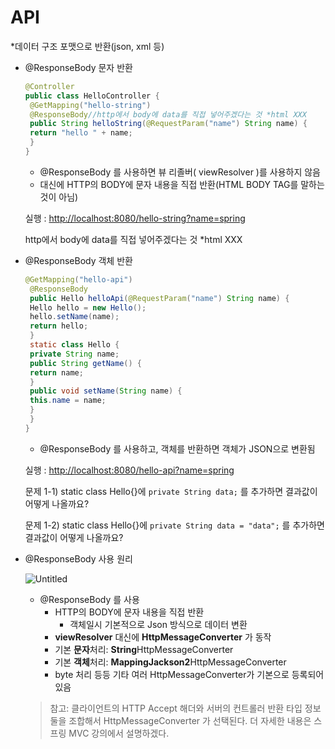 # API

*데이터 구조 포맷으로 반환(json, xml 등)

- @ResponseBody 문자 반환
    
    ```java
    @Controller
    public class HelloController {
     @GetMapping("hello-string")
     @ResponseBody//http에서 body에 data를 직접 넣어주겠다는 것 *html XXX
     public String helloString(@RequestParam("name") String name) {
     return "hello " + name; 
     }
    }
    ```
    
    - @ResponseBody 를 사용하면 뷰 리졸버( viewResolver )를 사용하지 않음
    - 대신에 HTTP의 BODY에 문자 내용을 직접 반환(HTML BODY TAG를 말하는 것이 아님)
    
    실행 : [http://localhost:8080/hello-string?name=spring](http://localhost:8080/hello-string?name=spring)
    
    http에서 body에 data를 직접 넣어주겠다는 것 *html XXX
    
- @ResponseBody 객체 반환
    
    ```java
    @GetMapping("hello-api")
     @ResponseBody
     public Hello helloApi(@RequestParam("name") String name) {
     Hello hello = new Hello();
     hello.setName(name);
     return hello;
     }
     static class Hello {
     private String name;
     public String getName() {
     return name;
     }
     public void setName(String name) {
     this.name = name;
     }
     }
    }
    ```
    
    - @ResponseBody 를 사용하고, 객체를 반환하면 객체가 JSON으로 변환됨
    
    실행 : [http://localhost:8080/hello-api?name=spring](http://localhost:8080/hello-api?name=spring)
    
    문제 1-1) static class Hello{}에 `private String data;` 를 추가하면 결과값이 어떻게 나올까요?
    
    문제 1-2) static class Hello{}에 `private String data = "data";` 를 추가하면 결과값이 어떻게 나올까요?
    
- @ResponseBody 사용 원리
    
    ![Untitled](https://user-images.githubusercontent.com/78712704/206901988-626e2cdc-7c52-4086-b034-b902e19fea7e.png)
    
    - @ResponseBody 를 사용
        - HTTP의 BODY에 문자 내용을 직접 반환
            - 객체일시 기본적으로 Json 방식으로 데이터 변환
        - **viewResolver** 대신에 **HttpMessageConverter** 가 동작
        - 기본 **문자**처리: **String**HttpMessageConverter
        - 기본 **객체**처리: **MappingJackson2**HttpMessageConverter
        - byte 처리 등등 기타 여러 HttpMessageConverter가 기본으로 등록되어 있음
    
    > 참고: 클라이언트의 HTTP Accept 해더와 서버의 컨트롤러 반환 타입 정보 둘을 조합해서
    HttpMessageConverter 가 선택된다. 더 자세한 내용은 스프링 MVC 강의에서 설명하겠다.
    >

